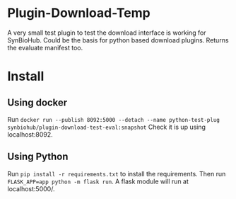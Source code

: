 # Plugin-Download-Temp
A very small test plugin to test the download interface is working for SynBioHub. Could be the basis for python based download plugins. Returns the evaluate manifest too.

# Install
## Using docker
Run `docker run --publish 8092:5000 --detach --name python-test-plug synbiohub/plugin-download-test-eval:snapshot`
Check it is up using localhost:8092.

## Using Python
Run `pip install -r requirements.txt` to install the requirements. Then run `FLASK_APP=app python -m flask run`. A flask module will run at localhost:5000/.
